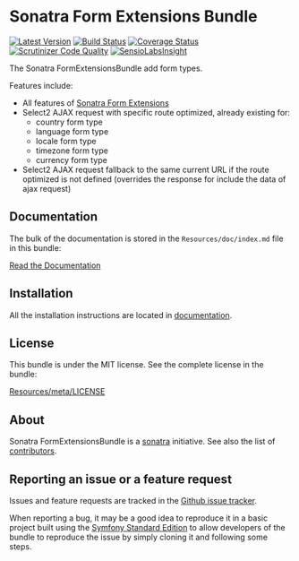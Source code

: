 Sonatra Form Extensions Bundle
==============================

[![Latest Version](https://img.shields.io/packagist/v/sonatra/form-extensions-bundle.svg)](https://packagist.org/packages/sonatra/form-extensions-bundle)
[![Build Status](https://img.shields.io/travis/sonatra/SonatraFormExtensionsBundle/master.svg)](https://travis-ci.org/sonatra/SonatraFormExtensionsBundle)
[![Coverage Status](https://img.shields.io/coveralls/sonatra/SonatraFormExtensionsBundle/master.svg)](https://coveralls.io/r/sonatra/SonatraFormExtensionsBundle?branch=master)
[![Scrutinizer Code Quality](https://img.shields.io/scrutinizer/g/sonatra/SonatraFormExtensionsBundle/master.svg)](https://scrutinizer-ci.com/g/sonatra/SonatraFormExtensionsBundle?branch=master)
[![SensioLabsInsight](https://img.shields.io/sensiolabs/i/f353d527-edf0-42a5-aa13-8b045668d853.svg)](https://insight.sensiolabs.com/projects/f353d527-edf0-42a5-aa13-8b045668d853)

The Sonatra FormExtensionsBundle add form types.

Features include:

- All features of [Sonatra Form Extensions](https://github.com/sonatra/sonatra-form-extensions)
- Select2 AJAX request with specific route optimized, already existing for:
  * country form type
  * language form type
  * locale form type
  * timezone form type
  * currency form type
- Select2 AJAX request fallback to the same current URL if the route optimized is
  not defined (overrides the response for include the data of ajax request)

Documentation
-------------

The bulk of the documentation is stored in the `Resources/doc/index.md`
file in this bundle:

[Read the Documentation](Resources/doc/index.md)

Installation
------------

All the installation instructions are located in [documentation](Resources/doc/index.md).

License
-------

This bundle is under the MIT license. See the complete license in the bundle:

[Resources/meta/LICENSE](Resources/meta/LICENSE)

About
-----

Sonatra FormExtensionsBundle is a [sonatra](https://github.com/sonatra) initiative.
See also the list of [contributors](https://github.com/sonatra/SonatraFormExtensionsBundle/graphs/contributors).

Reporting an issue or a feature request
---------------------------------------

Issues and feature requests are tracked in the [Github issue tracker](https://github.com/sonatra/SonatraFormExtensionsBundle/issues).

When reporting a bug, it may be a good idea to reproduce it in a basic project
built using the [Symfony Standard Edition](https://github.com/symfony/symfony-standard)
to allow developers of the bundle to reproduce the issue by simply cloning it
and following some steps.
